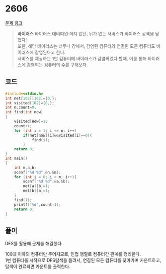 # 2606

[문제 링크](https://www.acmicpc.net/problem/2606)

> __바이러스__
> 바이러스 대비따윈 하지 않던, 뒤가 없는 서비스가 바이러스 공격을 당했다!  
> 또한, 해당 바이러스는 너무나 강해서, 감염된 컴퓨터와 연결된 모든 컴퓨터도 바이러스에 감염된다고 한다.  
> 서비스를 제공하는 1번 컴퓨터에 바이러스가 감염되었다 할때, 이를 통해 바이러스에 감염되는 컴퓨터의 수를 구해보자.  

## 코드

```c
#include<stdio.h>
int net[102][102]={0,};
int visited[102]={0,};
int n,count=0;
int find(int now)
{
    visited[now]=1;
    count++;
    for (int i = 1; i <= n; i++)
        if(net[now][i]&&visited[i]==0){
            find(i);
        }
    return 0;
}
int main()
{
    int m,a,b;
    scanf("%d %d",&n,&m);
    for (int i = 0; i < m; i++){
        scanf("%d %d",&a,&b);
        net[a][b]=1;
        net[b][a]=1;
    }
    find(1);
    printf("%d",count-1);
    return 0;
}
```

## 풀이

DFS를 활용해 문제를 해결했다.

100대 이하의 컴퓨터만 주어지므로, 인접 행렬로 컴퓨터간 관계를 정리한다.  
1번 컴퓨터를 시작으로 DFS탐색을 돌려서, 연결된 모든 컴퓨터를 찾아가며 카운트하고,  
탐색이 완료되면 카운트를 출력한다.

